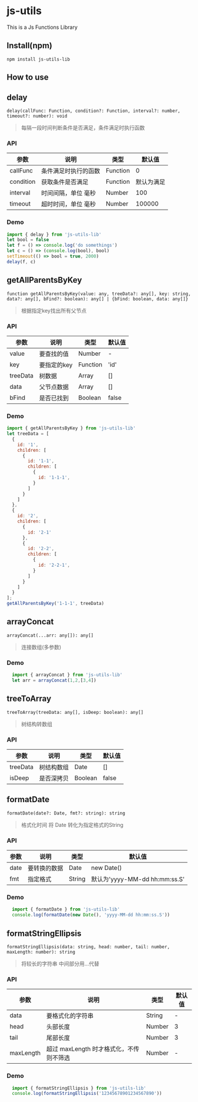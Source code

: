 # js-utils

This is a Js Functions Library

## Install(npm)

`npm install js-utils-lib`

## How to use

## delay

`delay(callFunc: Function, condition?: Function, interval?: number, timeout?: number): void`
>每隔一段时间判断条件是否满足，条件满足时执行函数

### API

参数 | 说明 | 类型 | 默认值
---|---|---|---
callFunc | 条件满足时执行的函数 | Function | 0
condition | 获取条件是否满足 | Function | 默认为满足
interval | 时间间隔，单位 毫秒 | Number | 100
timeout | 超时时间，单位 毫秒 | Number | 100000

### Demo

```js
import { delay } from 'js-utils-lib'
let bool = false
let f = () => console.log('do somethings')
let c = () => (console.log(bool), bool)
setTimeout(() => bool = true, 2000)
delay(f, c)
```

## getAllParentsByKey

`function getAllParentsByKey(value: any, treeData?: any[], key: string, data?: any[], bFind?: boolean): any[] | {bFind: boolean, data: any[]}`
>根据指定key找出所有父节点

### API

参数 | 说明 | 类型 | 默认值
---|---|---|---
value | 要查找的值 | Number | -
key | 要指定的key | Function | 'id'
treeData | 树数据 | Array | []
data | 父节点数据 | Array | []
bFind | 是否已找到 | Boolean | false

### Demo

```js
import { getAllParentsByKey } from 'js-utils-lib'
let treeData = [
  {
    id: '1',
    children: [
      {
        id: '1-1',
        children: [
          {
            id: '1-1-1',
          }
        ]
      }
    ]
  },
  {
    id: '2',
    children: [
      {
        id: '2-1'
      },
      {
        id: '2-2',
        children: [
          {
            id: '2-2-1',
          }
        ]
      }
    ]
  }
];
getAllParentsByKey('1-1-1', treeData)
```

## arrayConcat

`arrayConcat(...arr: any[]): any[]`
>连接数组(多参数)

### Demo

```js
  import { arrayConcat } from 'js-utils-lib'
  let arr = arrayConcat(1,2,[3,4])
```

## treeToArray

`treeToArray(treeData: any[], isDeep: boolean): any[]`
>树结构转数组

### API

参数 | 说明 | 类型 | 默认值
---|---|---|---
treeData | 树结构数组 | Date | []
isDeep | 是否深拷贝 | Boolean | false

## formatDate

`formatDate(date?: Date, fmt?: string): string`
>格式化时间 将 Date 转化为指定格式的String

### API

参数 | 说明 | 类型 | 默认值
---|---|---|---
date | 要转换的数据 | Date | new Date()
fmt | 指定格式 | String | 默认为'yyyy-MM-dd hh:mm:ss.S'
### Demo

```js
  import { formatDate } from 'js-utils-lib'
  console.log(formatDate(new Date(), 'yyyy-MM-dd hh:mm:ss.S'))
```

## formatStringEllipsis

`formatStringEllipsis(data: string, head: number, tail: number, maxLength: number): string`
>将较长的字符串 中间部分用...代替

### API

参数 | 说明 | 类型 | 默认值
---|---|---|---
data | 要格式化的字符串 | String | -
head | 头部长度 | Number | 3
tail | 尾部长度 | Number | 3
maxLength | 超过 maxLength 时才格式化，不传则不筛选 | Number | -

### Demo

```js
  import { formatStringEllipsis } from 'js-utils-lib'
  console.log(formatStringEllipsis('12345678901234567890'))
```

